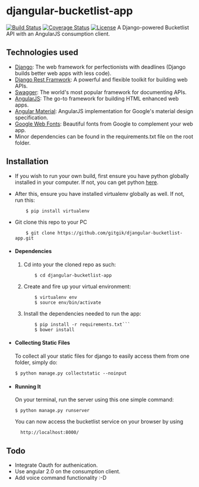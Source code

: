 # djangular-bucketlist-app
[![Build Status](https://travis-ci.org/gitgik/djangular-bucketlist-app.svg?branch=master)](https://travis-ci.org/gitgik/djangular-bucketlist-app) [![Coverage Status](https://coveralls.io/repos/github/gitgik/djangular-bucketlist-app/badge.svg?branch=develop)](https://coveralls.io/github/gitgik/djangular-bucketlist-app?branch=develop) [![License](http://img.shields.io/:license-mit-blue.svg)](http://doge.mit-license.org)
A Django-powered Bucketlist API with an AngularJS consumption client.

## Technologies used
* [Django](https://www.djangoproject.com/): The web framework for perfectionists with deadlines (Django builds better web apps with less code).
* [Django Rest Framwork](http://www.django-rest-framework.org/): A powerful and flexible toolkit for building web APIs.
* [Swagger](http://swagger.io/): The world's most popular framework for documenting APIs.
* [AngularJS](https://angularjs.org/): The go-to framework for building HTML enhanced web apps.
* [Angular Material](https://material.angularjs.org/latest/): AngularJS implementation for Google's material design specification.
* [Google Web Fonts](https://www.google.com/fonts): Beautiful fonts from Google to complement your web app.
* Minor dependencies can be found in the requirements.txt file on the root folder.


## Installation
* If you wish to run your own build, first ensure you have python globally installed in your computer. If not, you can get python [here](https://www.python.org").
* After this, ensure you have installed virtualenv globally as well. If not, run this:
    ```
        $ pip install virtualenv
    ```
* Git clone this repo to your PC
    ```
        $ git clone https://github.com/gitgik/djangular-bucketlist-app.git
    ```


* #### Dependencies
    1. Cd into your the cloned repo as such:
        ```
            $ cd djangular-bucketlist-app
        ```

    2. Create and fire up your virtual environment:
        ```
            $ virtualenv env
            $ source env/bin/activate
        ```
    3. Install the dependencies needed to run the app:
        ```
            $ pip install -r requirements.txt```
            $ bower install
        ```


* #### Collecting Static Files
    To collect all your static files for django to easily access them from one folder, simply do:
    ```
    $ python manage.py collectstatic --noinput
    ```

* #### Running It
    On your terminal, run the server using this one simple command:
    ```
    $ python manage.py runserver
    ```
    You can now access the bucketlist service on your browser by using
    ```
      http://localhost:8000/
    ```

## Todo
* Integrate Oauth for authenication.
* Use angular 2.0 on the consumption client.
* Add voice command functionality :-D

